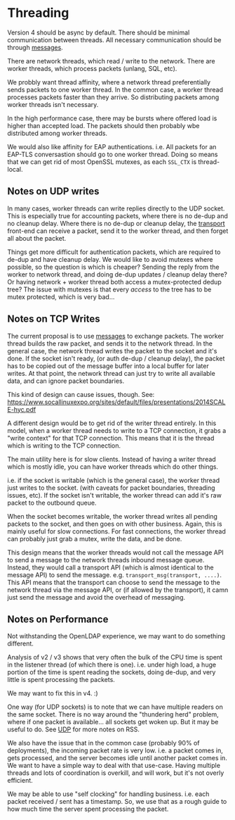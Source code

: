 # Threading

Version 4 should be async by default.  There should be minimal
communication between threads.  All necessary communication should be
through [messages](message).

There are network threads, which read / write to the network.  There
are worker threads, which process packets (unlang, SQL, etc).

We probbly want thread affinity, where a network thread preferentially
sends packets to one worker thread.  In the common case, a worker
thread processes packets faster than they arrive.  So distributing
packets among worker threads isn't necessary.

In the high performance case, there may be bursts where offered load
is higher than accepted load.  The packets should then probably wbe
distributed among worker threads.

We would also like affinity for EAP authentications.  i.e. All packets
for an EAP-TLS conversastion should go to one worker thread.  Doing so
means that we can get rid of most OpenSSL mutexes, as each `SSL_CTX`
is thread-local.

## Notes on UDP writes

In many cases, worker threads can write replies directly to the UDP
socket.  This is especially true for accounting packets, where there
is no de-dup and no cleanup delay.  Where there is no de-dup or
cleanup delay, the [transport](transport) front-end can receive a
packet, send it to the worker thread, and then forget all about the
packet.

Things get more difficult for authentication packets, which are
required to de-dup and have cleanup delay.  We would like to avoid
mutexes where possible, so the question is which is cheaper?  Sending
the reply from the worker to network thread, and doing de-dup updates
/ cleanup delay there?  Or having network + worker thread both access
a mutex-protected dedup tree?  The issue with mutexes is that every
*access* to the tree has to be mutex protected, which is very bad...

## Notes on TCP Writes

The current proposal is to use [messages](message) to exchange
packets.  The worker thread builds the raw packet, and sends it to the
network thread.  In the general case, the network thread writes the
packet to the socket and it's done.  If the socket isn't ready, (or
auth de-dup / cleanup delay), the packet has to be copied out of the
message buffer into a local buffer for later writes.  At that point,
the network thread can just try to write all available data, and can
ignore packet boundaries.

This kind of design can cause issues, though. See:
https://www.socallinuxexpo.org/sites/default/files/presentations/2014SCALE-hyc.pdf

A different design would be to get rid of the writer thread entirely.
In this model, when a worker thread needs to write to a TCP
connection, it grabs a "write context" for that TCP connection.  This
means that it is the thread which is writing to the TCP connection.

The main utility here is for slow clients.  Instead of having a writer
thread which is mostly idle, you can have worker threads which do
other things.

i.e. if the socket is writable (which is the general case), the worker
thread just writes to the socket.  (with caveats for packet
boundaries, threading issues, etc).  If the socket isn't writable, the
worker thread can add it's raw packet to the outbound queue.

When the socket becomes writable, the worker thread writes all pending
packets to the socket, and then goes on with other business.  Again,
this is mainly useful for slow connections.  For fast connections, the
worker thread can probably just grab a mutex, write the data, and be
done.

This design means that the worker threads would not call the message
API to send a message to the network threads inbound message
queue. Instead, they would call a transport API (which is almost
identical to the message API) to send the message.
e.g. `transport_msg(transport, ....)`.  This API means that the
transport can choose to send the message to the network thread via the
message API, or (if allowed by the transport), it camn just send the
message and avoid the overhead of messaging.

## Notes on Performance

Not withstanding the OpenLDAP experience, we may want to do something
different.

Analysis of v2 / v3 shows that very often the bulk of the CPU time is
spent in the listener thread (of which there is one).  i.e. under high
load, a huge portion of the time is spent reading the sockets, doing
de-dup, and very little is spent processing the packets.

We may want to fix this in v4. :)

One way (for UDP sockets) is to note that we can have multiple readers
on the same socket.  There is no way around the "thundering herd"
problem, where if one packet is available... all sockets get woken up.
But it may be useful to do. See [UDP](udp) for more notes on RSS.

We also have the issue that in the common case (probably 90% of
deployments), the incoming packet rate is very low.  i.e. a packet
comes in, gets processed, and the server becomes idle until another
packet comes in.  We want to have a simple way to deal with that
use-case.  Having multiple threads and lots of coordination is
overkill, and will work, but it's not overly efficient.

We may be able to use "self clocking" for handling business.
i.e. each packet received / sent has a timestamp.  So, we use that as
a rough guide to how much time the server spent processing the packet.
